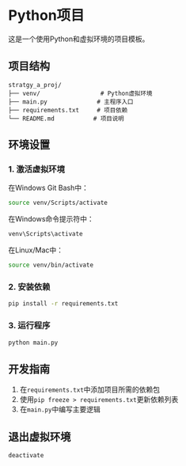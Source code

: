 # Python项目

这是一个使用Python和虚拟环境的项目模板。

## 项目结构

```
stratgy_a_proj/
├── venv/                 # Python虚拟环境
├── main.py              # 主程序入口
├── requirements.txt     # 项目依赖
└── README.md           # 项目说明
```

## 环境设置

### 1. 激活虚拟环境

在Windows Git Bash中：
```bash
source venv/Scripts/activate
```

在Windows命令提示符中：
```cmd
venv\Scripts\activate
```

在Linux/Mac中：
```bash
source venv/bin/activate
```

### 2. 安装依赖

```bash
pip install -r requirements.txt
```

### 3. 运行程序

```bash
python main.py
```

## 开发指南

1. 在`requirements.txt`中添加项目所需的依赖包
2. 使用`pip freeze > requirements.txt`更新依赖列表
3. 在`main.py`中编写主要逻辑

## 退出虚拟环境

```bash
deactivate
